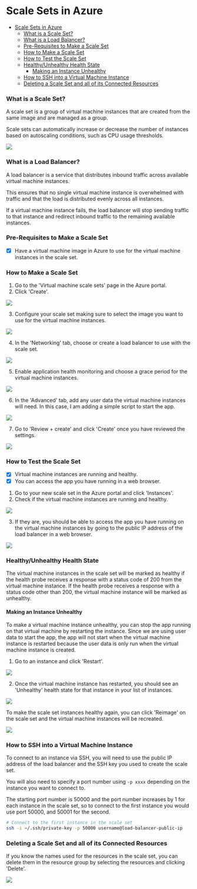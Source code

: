 # Scale Sets in Azure

-   [Scale Sets in Azure](#scale-sets-in-azure)
    -   [What is a Scale Set?](#what-is-a-scale-set)
    -   [What is a Load Balancer?](#what-is-a-load-balancer)
    -   [Pre-Requisites to Make a Scale Set](#pre-requisites-to-make-a-scale-set)
    -   [How to Make a Scale Set](#how-to-make-a-scale-set)
    -   [How to Test the Scale Set](#how-to-test-the-scale-set)
    -   [Healthy/Unhealthy Health State](#healthyunhealthy-health-state)
        -   [Making an Instance Unhealthy](#making-an-instance-unhealthy)
    -   [How to SSH into a Virtual Machine Instance](#how-to-ssh-into-a-virtual-machine-instance)
    -   [Deleting a Scale Set and all of its Connected Resources](#deleting-a-scale-set-and-all-of-its-connected-resources)

### What is a Scale Set?

A scale set is a group of virtual machine instances that are created from the same image and are managed as a group.

Scale sets can automatically increase or decrease the number of instances based on autoscaling conditions, such as CPU usage thresholds.

![](images/scale%20set%20diagram.png)

### What is a Load Balancer?

A load balancer is a service that distributes inbound traffic across available virtual machine instances.

This ensures that no single virtual machine instance is overwhelmed with traffic and that the load is distributed evenly across all instances.

If a virtual machine instance fails, the load balancer will stop sending traffic to that instance and redirect inbound traffic to the remaining available instances.

### Pre-Requisites to Make a Scale Set

-   [x] Have a virtual machine image in Azure to use for the virtual machine instances in the scale set.

### How to Make a Scale Set

1. Go to the 'Virtual machine scale sets' page in the Azure portal.
2. Click 'Create'.

![](images/image-6.png)

3. Configure your scale set making sure to select the image you want to use for the virtual machine instances.

![](images/image-8.png)

4. In the 'Networking' tab, choose or create a load balancer to use with the scale set.

![](images/image-9.png)

5. Enable application health monitoring and choose a grace period for the virtual machine instances.

![](images/image-10.png)

6. In the 'Advanced' tab, add any user data the virtual machine instances will need. In this case, I am adding a simple script to start the app.

![](images/image-11.png)

7. Go to 'Review + create' and click 'Create' once you have reviewed the settings.

![](images/image-12.png)

### How to Test the Scale Set

-   [x] Virtual machine instances are running and healthy.
-   [x] You can access the app you have running in a web browser.

1. Go to your new scale set in the Azure portal and click 'Instances'.
2. Check if the virtual machine instances are running and healthy.

![](images/image-13.png)

3. If they are, you should be able to access the app you have running on the virtual machine instances by going to the public IP address of the load balancer in a web browser.

![](images/image-14.png)

### Healthy/Unhealthy Health State

The virtual machine instances in the scale set will be marked as healthy if the health probe receives a response with a status code of 200 from the virtual machine instance. If the health probe receives a response with a status code other than 200, the virtual machine instance will be marked as unhealthy.

#### Making an Instance Unhealthy

To make a virtual machine instance unhealthy, you can stop the app running on that virtual machine by restarting the instance. Since we are using user data to start the app, the app will not start when the virtual machine instance is restarted because the user data is only run when the virtual machine instance is created.

1. Go to an instance and click 'Restart'.

![](images/image-15.png)

2. Once the virtual machine instance has restarted, you should see an 'Unhealthy' health state for that instance in your list of instances.

![](images/image-18.png)

To make the scale set instances healthy again, you can click 'Reimage' on the scale set and the virtual machine instances will be recreated.

![](images/image-19.png)

### How to SSH into a Virtual Machine Instance

To connect to an instance via SSH, you will need to use the public IP address of the load balancer and the SSH key you used to create the scale set.

You will also need to specify a port number using `-p xxxx` depending on the instance you want to connect to.

The starting port number is 50000 and the port number increases by 1 for each instance in the scale set, so to connect to the first instance you would use port 50000, and 50001 for the second.

```bash
# Connect to the first instance in the scale set
ssh -i ~/.ssh/private-key -p 50000 username@load-balancer-public-ip
```

### Deleting a Scale Set and all of its Connected Resources

If you know the names used for the resources in the scale set, you can delete them in the resource group by selecting the resources and clicking 'Delete'.

![](images/image-20.png)
